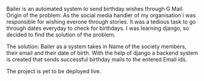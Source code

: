 Bailer is an automated system to send birthday wishes through G Mail. 
Origin of the problem:
As the social media handler of my organisation i was responsible for wishing everone through stories. It was a tedious task to go through dates everyday to check for birthdays.
I was learning django, so decided to find the solution of the problem.

The solution:
Bailer as a system takes in Name of the society members, their email and their date of birth. With the help of django a backend system is created that sends successful birthday mails to the entered Email ids.

The project is yet to be deployed live.
